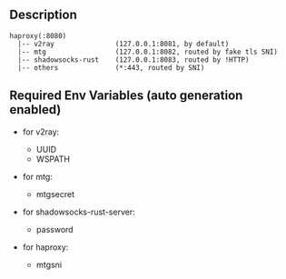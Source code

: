 ## Description

    haproxy(:8080)
      |-- v2ray               (127.0.0.1:8081, by default)
      |-- mtg                 (127.0.0.1:8082, routed by fake tls SNI)
      |-- shadowsocks-rust    (127.0.0.1:8083, routed by !HTTP)
      |-- others              (*:443, routed by SNI)


## Required Env Variables (auto generation enabled)

- for v2ray:

  - UUID
  - WSPATH

- for mtg:

    - mtgsecret

- for shadowsocks-rust-server:

    - password

- for haproxy:
  
    - mtgsni

